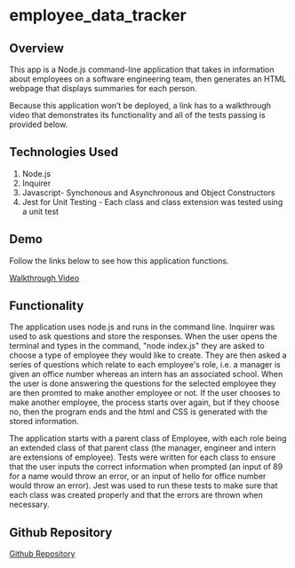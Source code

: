 # employee_data_tracker

## Overview

This app is a Node.js command-line application that takes in information about employees on a software engineering team, then generates an HTML webpage that displays summaries for each person.

Because this application won’t be deployed, a link has to a walkthrough video that demonstrates its functionality and all of the tests passing is provided below. 


## Technologies Used
1. Node.js
1. Inquirer
1. Javascript- Synchonous and Asynchronous and Object Constructors
1. Jest for Unit Testing - Each class and class extension was tested using a unit test


## Demo

Follow the links below to see how this application functions.

[Walkthrough Video](https://youtu.be/99uy5VWObG4)
  

## Functionality
The application uses node.js and runs in the command line. Inquirer was used to ask questions and store the responses. When the user opens the terminal and types in the command, "node index.js" they are asked to choose a type of employee they would like to create. They are then asked a series of questions which relate to each employee's role, i.e. a manager is given an office number whereas an intern has an associated school. When the user is done answering the questions for the selected employee they are then promted to make another employee or not. If the user chooses to make another employee, the process starts over again, but if they choose no, then the program ends and the html and CSS is generated with the stored information.

The application starts with a parent class of Employee, with each role being an extended class of that parent class (the manager, engineer and intern are extensions of employee). Tests were written for each class to ensure that the user inputs the correct information when prompted (an input of 89 for a name would throw an error, or an input of hello for office number would throw an error). Jest was used to run these tests to make sure that each class was created properly and that the errors are thrown when necessary.




## Github Repository
[Github Repository](https://mikeyp957.github.io/employee_data_tracker/)
